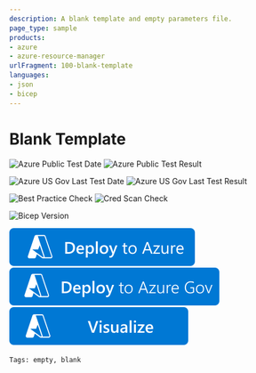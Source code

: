 ```yaml
---
description: A blank template and empty parameters file.
page_type: sample
products:
- azure
- azure-resource-manager
urlFragment: 100-blank-template
languages:
- json
- bicep
---
```

# Blank Template

![Azure Public Test Date](https://azurequickstartsservice.blob.core.windows.net/badges/100-blank-template/PublicLastTestDate.svg)
![Azure Public Test Result](https://azurequickstartsservice.blob.core.windows.net/badges/100-blank-template/PublicDeployment.svg)

![Azure US Gov Last Test Date](https://azurequickstartsservice.blob.core.windows.net/badges/100-blank-template/FairfaxLastTestDate.svg)
![Azure US Gov Last Test Result](https://azurequickstartsservice.blob.core.windows.net/badges/100-blank-template/FairfaxDeployment.svg)

![Best Practice Check](https://azurequickstartsservice.blob.core.windows.net/badges/100-blank-template/BestPracticeResult.svg)
![Cred Scan Check](https://azurequickstartsservice.blob.core.windows.net/badges/100-blank-template/CredScanResult.svg)

![Bicep Version](https://azurequickstartsservice.blob.core.windows.net/badges/100-blank-template/BicepVersion.svg)

[![Deploy To Azure](https://raw.githubusercontent.com/Azure/azure-quickstart-templates/master/1-CONTRIBUTION-GUIDE/images/deploytoazure.svg?sanitize=true)](https://portal.azure.com/#create/Microsoft.Template/uri/https%3A%2F%2Fraw.githubusercontent.com%2FAzure%2Fazure-quickstart-templates%2Fmaster%2F100-blank-template%2Fazuredeploy.json)
[![Deploy To Azure US Gov](https://raw.githubusercontent.com/Azure/azure-quickstart-templates/master/1-CONTRIBUTION-GUIDE/images/deploytoazuregov.svg?sanitize=true)](https://portal.azure.us/#create/Microsoft.Template/uri/https%3A%2F%2Fraw.githubusercontent.com%2FAzure%2Fazure-quickstart-templates%2Fmaster%2F100-blank-template%2Fazuredeploy.json)
[![Visualize](https://raw.githubusercontent.com/Azure/azure-quickstart-templates/master/1-CONTRIBUTION-GUIDE/images/visualizebutton.svg?sanitize=true)](http://armviz.io/#/?load=https%3A%2F%2Fraw.githubusercontent.com%2FAzure%2Fazure-quickstart-templates%2Fmaster%2F100-blank-template%2Fazuredeploy.json)

`Tags: empty, blank`
